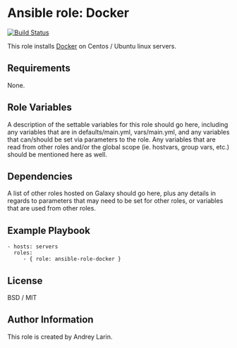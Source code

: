 # Ansible role: Docker
[![Build Status](https://travis-ci.org/lestex/ansible-role-docker.svg?branch=master)](https://travis-ci.org/lestex/ansible-role-docker)

This role installs [Docker](https://www.docker.com/) on Centos / Ubuntu linux servers.

Requirements
------------

None.

Role Variables
--------------

A description of the settable variables for this role should go here, including any variables that are in defaults/main.yml, vars/main.yml, and any variables that can/should be set via parameters to the role. Any variables that are read from other roles and/or the global scope (ie. hostvars, group vars, etc.) should be mentioned here as well.

Dependencies
------------

A list of other roles hosted on Galaxy should go here, plus any details in regards to parameters that may need to be set for other roles, or variables that are used from other roles.

Example Playbook
----------------

    - hosts: servers
      roles:
         - { role: ansible-role-docker }

License
-------

BSD / MIT

Author Information
------------------

This role is created by Andrey Larin.
